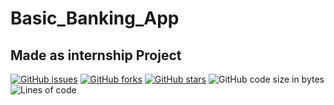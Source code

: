 # Basic_Banking_App
## Made as internship Project
[![GitHub issues](https://img.shields.io/github/issues/Tejbirsingh7878/Basic_Banking_App)](https://github.com/Tejbirsingh7878/Basic_Banking_App/issues) [![GitHub forks](https://img.shields.io/github/forks/Tejbirsingh7878/Basic_Banking_App)](https://github.com/Tejbirsingh7878/Basic_Banking_App/network) [![GitHub stars](https://img.shields.io/github/stars/Tejbirsingh7878/Basic_Banking_App)](https://github.com/Tejbirsingh7878/Basic_Banking_App/stargazers) ![GitHub code size in bytes](https://img.shields.io/github/languages/code-size/tejbirsingh7878/basic_banking_app) ![Lines of code](https://img.shields.io/tokei/lines/github/tejbirsingh7878/basic_banking_app)
